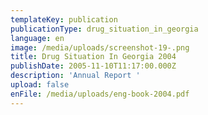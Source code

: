 ```yaml
---
templateKey: publication
publicationType: drug_situation_in_georgia
language: en
image: /media/uploads/screenshot-19-.png
title: Drug Situation In Georgia 2004
publishDate: 2005-11-10T11:17:00.000Z
description: 'Annual Report '
upload: false
enFile: /media/uploads/eng-book-2004.pdf
---
```



